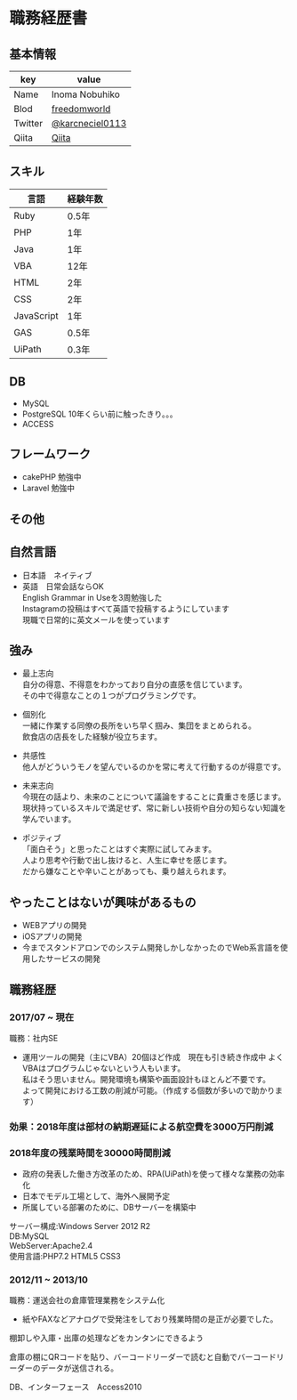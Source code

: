# 職務経歴書

## 基本情報

|key|value|
|---|-----|
|Name|Inoma Nobuhiko|
|Blod|[freedomworld](https://freedomworld.jp/)|
|Twitter|[@karcneciel0113](https://twitter.com/karcenciel0113)|
|Qiita|[Qiita](https://qiita.com/karcenciel0113)|



## スキル
|言語|経験年数|
|---|-----|
|Ruby|0.5年|
|PHP|1年| 
|Java|1年|
|VBA|12年|
|HTML|2年|
|CSS|2年|
|JavaScript|1年|
|GAS|0.5年|
|UiPath|0.3年|


## DB
- MySQL
- PostgreSQL 10年くらい前に触ったきり。。。
- ACCESS


## フレームワーク
- cakePHP 勉強中
- Laravel 勉強中

## その他


## 自然言語
- 日本語　ネイティブ  
- 英語　日常会話ならOK  
 English Grammar in Useを3周勉強した  
 Instagramの投稿はすべて英語で投稿するようにしています  
 現職で日常的に英文メールを使っています  


## 強み
- 最上志向  
自分の得意、不得意をわかっており自分の直感を信じています。  
その中で得意なことの１つがプログラミングです。　
　
- 個別化  
一緒に作業する同僚の長所をいち早く掴み、集団をまとめられる。  
飲食店の店長をした経験が役立ちます。

- 共感性  
他人がどういうモノを望んでいるのかを常に考えて行動するのが得意です。  

- 未来志向  
今現在の話より、未来のことについて議論をすることに貴重さを感じます。  
現状持っているスキルで満足せず、常に新しい技術や自分の知らない知識を学んでいます。

- ポジティブ  
「面白そう」と思ったことはすぐ実際に試してみます。  
人より思考や行動で出し抜けると、人生に幸せを感じます。  
だから嫌なことや辛いことがあっても、乗り越えられます。  

 

## やったことはないが興味があるもの
- WEBアプリの開発
- iOSアプリの開発
- 今までスタンドアロンでのシステム開発しかしなかったのでWeb系言語を使用したサービスの開発


## 職務経歴

### 2017/07 ~ 現在

職務：社内SE

- 運用ツールの開発（主にVBA）20個ほど作成　現在も引き続き作成中
よくVBAはプログラムじゃないという人もいます。    
私はそう思いません。開発環境も構築や画面設計もほとんど不要です。  
よって開発における工数の削減が可能。（作成する個数が多いので助かります）


### 効果：2018年度は部材の納期遅延による航空費を3000万円削減
### 2018年度の残業時間を30000時間削減

- 政府の発表した働き方改革のため、RPA(UiPath)を使って様々な業務の効率化
- 日本でモデル工場として、海外へ展開予定
- 所属している部署のために、DBサーバーを構築中　

サーバー構成:Windows Server 2012 R2  
DB:MySQL  
WebServer:Apache2.4  
使用言語:PHP7.2 HTML5 CSS3  




### 2012/11 ~ 2013/10 

職務：運送会社の倉庫管理業務をシステム化

- 紙やFAXなどアナログで受発注をしており残業時間の是正が必要でした。

棚卸しや入庫・出庫の処理などをカンタンにできるよう  

倉庫の棚にQRコードを貼り、バーコードリーダーで読むと自動でバーコードリーダーのデータが送信される。

DB、インターフェース　Access2010






 
